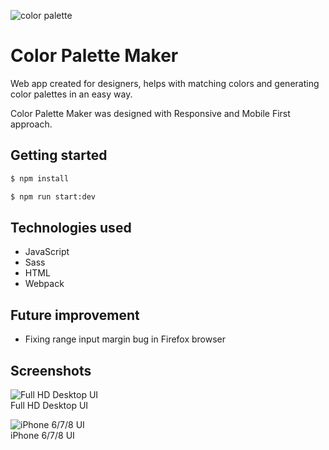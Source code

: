 ![color palette](https://user-images.githubusercontent.com/33831675/78258811-0a344600-74fc-11ea-99ce-01ebc47dd40d.png "color palette")

# Color Palette Maker

Web app created for designers, helps with matching colors and generating color palettes in an easy way.

Color Palette Maker was designed with Responsive and Mobile First approach.

## Getting started
``` bash
$ npm install
```
``` bash
$ npm run start:dev
```

## Technologies used

* JavaScript
* Sass
* HTML
* Webpack

## Future improvement

* Fixing range input margin bug in Firefox browser

## Screenshots

![Full HD Desktop UI](https://user-images.githubusercontent.com/33831675/78250404-1914fb80-74f0-11ea-88d3-1e5a143cd05f.png "Full HD Desktop UI")<br>Full HD Desktop UI

![iPhone 6/7/8 UI](https://user-images.githubusercontent.com/33831675/78250399-14e8de00-74f0-11ea-85ba-89d3341fcadd.png "iPhone 6/7/8 UI")<br>iPhone 6/7/8 UI
